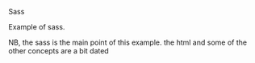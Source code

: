 Sass 

Example of sass. 

NB, the sass is the main point of this example. 
the html and some of the other concepts are a bit dated


